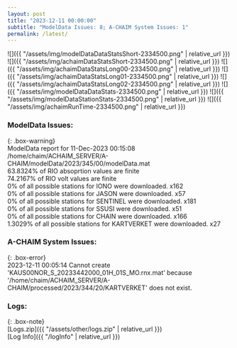 ```yaml
---
layout: post
title: "2023-12-11 00:00:00"
subtitle: "ModelData Issues: 8; A-CHAIM System Issues: 1"
permalink: /latest/
---
```


![]({{ "/assets/img/modelDataDataStatsShort-2334500.png" | relative_url }})
![]({{ "/assets/img/achaimDataStatsShort-2334500.png" | relative_url }})
![]({{ "/assets/img/achaimDataStatsLong00-2334500.png" | relative_url }})
![]({{ "/assets/img/achaimDataStatsLong01-2334500.png" | relative_url }})
![]({{ "/assets/img/achaimDataStatsLong02-2334500.png" | relative_url }})
![]({{ "/assets/img/modelDataDataStats-2334500.png" | relative_url }})
![]({{ "/assets/img/modelDataStationStats-2334500.png" | relative_url }})
![]({{ "/assets/img/achaimRunTime-2334500.png" | relative_url }})


### ModelData Issues:  
  
{: .box-warning}  
 ModelData report for 11-Dec-2023 00:15:08   
 /home/chaim/ACHAIM_SERVER/A-CHAIM/modelData/2023/345/00/modelData.mat   
 63.8324% of RIO absoprtion values are finite   
 74.2167% of RIO volt values are finite   
 0% of all possible stations for IONO were downloaded. x162   
 0% of all possible stations for JASON were downloaded. x57   
 0% of all possible stations for SENTINEL were downloaded. x181   
 0% of all possible stations for SSUSI were downloaded. x51   
 0% of all possible stations for CHAIN were downloaded. x166   
 1.3029% of all possible stations for KARTVERKET were downloaded. x27   
  
### A-CHAIM System Issues:  
  
{: .box-error}  
2023-12-11 00:05:14 Cannot create 'KAUS00NOR_S_20233442000_01H_01S_MO.rnx.mat' because '/home/chaim/ACHAIM_SERVER/A-CHAIM/processed/2023/344/20/KARTVERKET' does not exist.  

### Logs:  
  
{: .box-note}  
[Logs.zip]({{ "/assets/other/logs.zip" | relative_url }})  
[Log Info]({{ "/logInfo" | relative_url }})  
